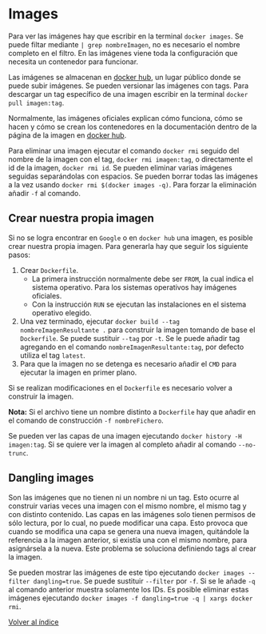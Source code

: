# Images

Para ver las imágenes hay que escribir en la terminal `docker images`. Se puede filtar mediante `| grep nombreImagen`, no es necesario el nombre completo en el filtro.
En las imágenes viene toda la configuración que necesita un contenedor para funcionar.

Las imágenes se almacenan en [docker hub](https://hub.docker.com/), un lugar público donde se puede subir imágenes. Se pueden versionar las imágenes con tags. Para descargar un tag específico de una imagen escribir en la terminal `docker pull imagen:tag`.

Normalmente, las imágenes oficiales explican cómo funciona, cómo se hacen y cómo se crean los contenedores en la documentación dentro de la página de la imagen en [docker hub](https://hub.docker.com/).

Para eliminar una imagen ejecutar el comando `docker rmi` seguido del nombre de la imagen con el tag, `docker rmi imagen:tag`, o directamente el id de la imagen, `docker rmi id`. Se pueden eliminar varias imágenes seguidas separándolas con espacios. Se pueden borrar todas las imágenes a la vez usando `docker rmi $(docker images -q)`. Para forzar la eliminación añadir `-f` al comando.

## Crear nuestra propia imagen

Si no se logra encontrar en `Google` o en `docker hub` una imagen, es posible crear nuestra propia imagen. Para generarla hay que seguir los siguiente pasos:

1. Crear `Dockerfile`.
   - La primera instrucción normalmente debe ser `FROM`, la cual indica el sistema operativo. Para los sistemas operativos hay imágenes oficiales.
   - Con la instrucción `RUN` se ejecutan las instalaciones en el sistema operativo elegido.
2. Una vez terminado, ejecutar `docker build --tag nombreImagenResultante .` para construir la imagen tomando de base el `Dockerfile`. Se puede sustituir `--tag` por `-t`. Se le puede añadir tag agregando en el comando `nombreImagenResultante:tag`, por defecto utiliza el tag `latest`.
3. Para que la imagen no se detenga es necesario añadir el `CMD` para ejecutar la imagen en primer plano.

Si se realizan modificaciones en el `Dockerfile` es necesario volver a construir la imagen.

**Nota:** Si el archivo tiene un nombre distinto a `Dockerfile` hay que añadir en el comando de construcción `-f nombreFichero`.

Se pueden ver las capas de una imagen ejecutando `docker history -H imagen:tag`. Si se quiere ver la imagen al completo añadir al comando `--no-trunc`.

## Dangling images

Son las imágenes que no tienen ni un nombre ni un tag. Esto ocurre al construir varias veces una imagen con el mismo nombre, el mismo tag y con distinto contenido. Las capas en las imágenes solo tienen permisos de sólo lectura, por lo cual, no puede modificar una capa. Esto provoca que cuando se modifica una capa se genera una nueva imagen, quitándole la referencia a la imagen anterior, si existía una con el mismo nombre, para asignársela a la nueva. Este problema se soluciona definiendo tags al crear la imagen.

Se pueden mostrar las imágenes de este tipo ejecutando `docker images --filter dangling=true`. Se puede sustituir `--filter` por `-f`. Si se le añade `-q` al comando anterior muestra solamente los IDs. Es posible eliminar estas imágenes ejecutando `docker images -f dangling=true -q | xargs docker rmi`.

[Volver al índice](../README.md)
